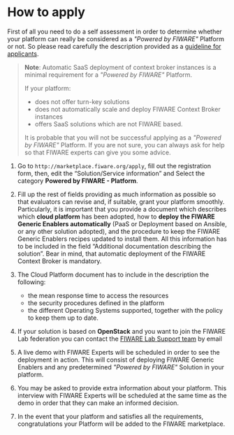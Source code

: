 <h1>How to apply</h1>

First of all you need to do a self assessment in order to determine whether your platform can really be considered as a
_"Powered by FIWARE"_ Platform or not. So please read carefully the description provided as a
[guideline for applicants](guideline.md).

> **Note**: Automatic SaaS deployment of context broker instances is a minimal requirement for a _"Powered by FIWARE"_
> Platform.
>
> If your platform:
>
> -   does not offer turn-key solutions
> -   does not automatically scale and deploy FIWARE Context Broker instances
> -   offers SaaS solutions which are not FIWARE based.
>
> It is probable that you will not be successful applying as a _"Powered by FIWARE"_ Platform. If you are not sure, you
> can always ask for help so that FIWARE experts can give you some advice.

1.  Go to `http://marketplace.fiware.org/apply`, fill out the registration form, then, edit the “Solution/Service
    information” and Select the category **Powered by FIWARE - Platform**.

2.  Fill up the rest of fields providing as much information as possible so that evaluators can revise and, if suitable,
    grant your platform smoothly. Particularly, it is important that you provide a document which describes which
    **cloud platform** has been adopted, how to **deploy the FIWARE Generic Enablers automatically** (PaaS or Deployment
    based on Ansible, or any other solution adopted), and the procedure to keep the FIWARE Generic Enablers recipes
    updated to install them. All this information has to be included in the field “Additional documentation describing
    the solution”. Bear in mind, that automatic deployment of the FIWARE Context Broker is mandatory.

3.  The Cloud Platform document has to include in the description the following:

    -   the mean response time to access the resources
    -   the security procedures defined in the platform
    -   the different Operating Systems supported, together with the policy to keep them up to date.

4.  If your solution is based on **OpenStack** and you want to join the FIWARE Lab federation you can contact the
    [FIWARE Lab Support team](mailto:fiware-lab-help@lists.fiware.org) by email

5.  A live demo with FIWARE Experts will be scheduled in order to see the deployment in action. This will consist of
    deploying FIWARE Generic Enablers and any predetermined _"Powered by FIWARE"_ Solution in your platform.

6.  You may be asked to provide extra information about your platform. This interview with FIWARE Experts will be
    scheduled at the same time as the demo in order that they can make an informed decision.

7.  In the event that your platform and satisfies all the requirements, congratulations your Platform will be added to
    the FIWARE marketplace.
